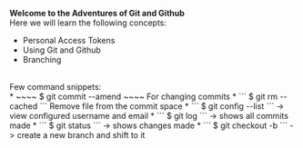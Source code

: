 **Welcome to the Adventures of Git and Github**
<br>
Here we will learn the following concepts: <br>
* Personal Access Tokens
* Using Git and Github
* Branching
<br>
Few command snippets:<br>
* ~~~~ $ git commit --amend ~~~~ For changing commits
* ``` $ git rm --cached <nameoffile> ```  Remove file from the commit space
* ``` $ git config --list ``` -> view configured username and email
* ``` $ git log ``` -> shows all commits made
* ``` $ git status ``` -> shows changes made
* ``` $ git checkout -b <branchname> ``` -> create a new branch and shift to it
